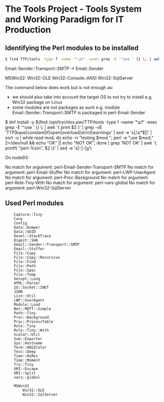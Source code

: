 # The Tools Project - Tools System and Working Paradigm for IT Production

## Identifying the Perl modules to be installed

```sh
$ find TTP/tools -type f -name '*.p?' -exec grep -E '^use ' {} \; | awk '{ print $2 }' | grep -vE 'TTP|base|constant|if|open|overload|strict|warnings' | sed -e 's|;\s*$||' | sort -u | while read mod; do echo -n "testing $mod "; perl -e "use $mod;" 2>/dev/null && echo "OK" || echo "NOT OK"; done

```

Email::Sender::Transport::SMTP -> Email::Sender

MSWin32:
    Win32::OLE
    Win32::Console::ANSI
    Win32::SqlServer

The command below does work but is not enough as:
- we should also take into account the target OS to not try to install e.g. Win32 package on Linux
- some modules are not packages as such e.g. module Email::Sender::Transport::SMTP is packaged in perl-Email-Sender

$ dnf install -y $(find /opt/trychlos.pwi/TTP/tools -type f -name '*.p?' -exec grep -E '^use ' {} \; | awk '{ print $2 }' | grep -vE 'TTP|base|constant|if|open|overload|strict|warnings' | sed -e 's|;\s*$||' | sort -u | while read mod; do echo -n "testing $mod "; perl -e "use $mod;" 2>/dev/null && echo "OK" || echo "NOT OK"; done | grep 'NOT OK' | awk '{ printf( "perl-%s\n", $2 )}' | sed -e 's|::|-|g')

On node93:

No match for argument: perl-Email-Sender-Transport-SMTP
No match for argument: perl-Email-Stuffer
No match for argument: perl-LWP-UserAgent
No match for argument: perl-Proc-Background
No match for argument: perl-Role-Tiny-With
No match for argument: perl-vars-global
No match for argument: perl-Win32-SqlServer

## Used Perl modules

```
    Capture::Tiny
    Carp
    Config
    Data::Dumper
    Data::UUID
    Devel::StackTrace
    Digest::SHA
    Email::Sender::Transport::SMTP
    Email::Stuffer
    File::Copy
    File::Copy::Recursive
    File::Find
    File::Path
    File::Spec
    File::Temp
    Getopt::Long
    HTML::Parser
    IO::Socket::INET
    JSON
    List::Util
    LWP::UserAgent
    Module::Load
    Net::MQTT::Simple
    Path::Tiny
    Proc::Background
    Proc::ProcessTable
    Role::Tiny
    Role::Tiny::With
    Scalar::Util
    Sub::Exporter
    Sys::Hostname
    Term::ANSIColor
    Test::Deep
    Time::HiRes
    Time::Moment
    Try::Tiny
    URI::Escape
    URI::Split
    vars::global

    MSWin32
        Win32::OLE
        Win32::SqlServer
```
